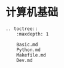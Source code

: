 # 计算机基础

```eval_rst
.. toctree::
    :maxdepth: 1

    Basic.md
    Python.md
    Makefile.md
    Dev.md
```
